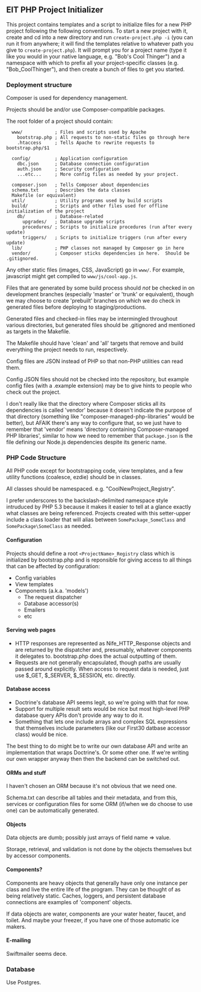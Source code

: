 ## EIT PHP Project Initializer

This project contains templates and a script to initialize files for a
new PHP project following the following conventions.  To start a new
project with it, create and cd into a new directory and run
```create-project.php -i``` (you can run it from anywhere; it will
find the templates relative to whatever path you give to
```create-project.php```).  It will prompt you for a project name
(type it like you would in your native language, e.g. "Bob's Cool
Thinger") and a namespace with which to prefix all your
project-specific classes (e.g. "Bob_CoolThinger"), and then create a
bunch of files to get you started.

### Deployment structure

Composer is used for dependency management.

Projects should be and/or use Composer-compatible packages.

The root folder of a project should contain:

```
  www/            ; Files and scripts used by Apache
    bootstrap.php ; All requests to non-static files go through here
    .htaccess     ; Tells Apache to rewrite requests to bootstrap.php/$1

  config/         ; Application configuration
    dbc.json      ; Database connection configuration
    auth.json     ; Security configuration
    ...etc...     ; More config files as needed by your project.
  
  composer.json   ; Tells Composer about dependencies
  schema.txt      ; Describes the data classes
  Makefile (or equivalent)
  util/           ; Utility programs used by build scripts
  build/          ; Scripts and other files used for offline initialization of the project
    db/           ; Database-related
      upgrades/   ; Database upgrade scripts
      procedures/ ; Scripts to initialize procedures (run after every update)
      triggers/   ; Scripts to initialize triggers (run after every update)
  lib/            ; PHP classes not managed by Composer go in here
  vendor/         ; Composer sticks dependencies in here.  Should be .gitignored.
```

Any other static files (images, CSS, JavaScript) go in ```www/```.
For example, javascript might get compiled to ```www/js/cool-app.js```.

Files that are generated by some build process should _not_ be checked
in on development branches (especially 'master' or 'trunk' or
equivalent), though we may choose to create 'prebuilt' branches on
which we do check in generated files before deploying to
staging/productions.

Generated files and checked-in files may be intermingled throughout
various directories, but generated files should be .gitignored and
mentioned as targets in the Makefile.

The Makefile should have 'clean' and 'all' targets that
remove and build everything the project needs to run, respectively.

Config files are JSON instead of PHP so that non-PHP utilities can read them.

Config JSON files should not be checked into the repository, but
example config files (with a .example extension) may be to give
hints to people who check out the project.

I don't really like that the directory where Composer sticks all its dependencies
is called 'vendor' because it doesn't indicate the purpose of that directory
(something like "composer-managed-php-libraries" would be better), but AFAIK
there's any way to configure that, so we just have to remember that 'vendor'
means 'directory containing Composer-managed PHP libraries', similar to how
we need to remember that ```package.json``` is the file defining our Node.js
dependencies despite its generic name.

### PHP Code Structure

All PHP code except for bootstrapping code, view templates, and a few utility
functions (coalesce, ezdie) should be in classes.

All classes should be namespaced.  e.g. "CoolNewProject_Registry".

I prefer underscores to the backslash-delimited namespace style
intruduced by PHP 5.3 because it makes it easier to tell at a glance
exactly what classes are being referenced.  Projects created with this
setter-upper include a class loader that will alias between
```SomePackage_SomeClass``` and ```SomePackage\SomeClass``` as
needed.

#### Configuration

Projects should define a root ```<ProjectName>_Registry``` class which is initialized by
bootstrap.php and is reponsible for giving access to all things that can be
affected by configuration:

- Config variables
- View templates
- Components (a.k.a. 'models')
  - The request dispatcher
  - Database accessor(s)
  - Emailers
  - etc

#### Serving web pages

- HTTP responses are represented as Nife_HTTP_Response objects and are
  returned by the dispatcher and, presumably, whatever components
  it delegates to.  bootstrap.php does the actual outputting of them.
- Requests are not generally encapsulated, though paths are usually
  passed around explicitly.  When access to request data is needed,
  just use $_GET, $_SERVER, $_SESSION, etc. directly.

#### Database access

- Doctrine's database API seems legit, so we're going with that for now.
- Support for multiple result sets would be nice but most high-level
  PHP database query APIs don't provide any way to do it.
- Something that lets one include arrays and complex SQL expressions that
  themselves include parameters (like our First30 datbase accessor class)
  would be nice.

The best thing to do might be to write our own database API
and write an implementation that wraps Doctrine's.  Or some other one.
If we're writing our own wrapper anyway then then the backend can be switched out.

#### ORMs and stuff

I haven't chosen an ORM because it's not obvious that we need one.

Schema.txt can describe all tables and their metadata,
and from this, services or configuration files for some ORM (if/when
we do choose to use one) can be automatically generated.

#### Objects

Data objects are dumb; possibly just arrays of field name => value.

Storage, retrieval, and validation is not done by the objects themselves
but by accessor components.

#### Components?

Components are heavy objects that generally have only one instance per
class and live the entire life of the program.  They can be thought of
as being relatively static.  Caches, loggers, and persistent database
connections are examples of 'component' objects.

If data objects are water, components are your water heater, faucet,
and toilet.  And maybe your freezer, if you have one of those
automatic ice makers.

#### E-mailing

Swiftmailer seems dece.

### Database

Use Postgres.
